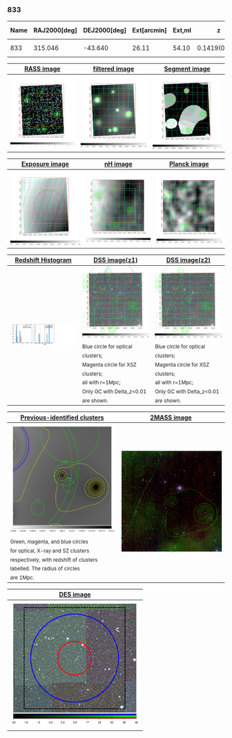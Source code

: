 <div STYLE="page-break-after: always;"></div>

### 833

|Name|RAJ2000[deg]|DEJ2000[deg] |Ext[arcmin]| Ext,ml | z | z_src| C|GC(XSZ,Delta_z<0.01)| GC(OPT,Delta_z<0.01)|GC| R_sig[arcmin] | R500[arcmin] | R500[Mpc]| CRsig[c/s] | CR500[c/s] |L500[1E44 erg/s]|F500[1E-12 erg/s/cm^2]| M500[1E14 Msun]|Tx[keV]|Cnt_sig|Beta|Rc[arcmin]|Comment|Alias|
|---|---|---|---|---|---|------|---|--------|---------|----------|---|---|---|---|---|---|---|---|---|---|---|---|---|---|
|833| 315.046| -43.640| 26.11| 54.10| 0.1419(0.000)| z_opt| S| -| W| N, W| 30.625| 8.757| 1.311| 0.714(0.111)| 0.638(0.099)| 6.679(2.723)| 12.390(5.050)| 7.36(1.42)| 7.68(0.95)| 372.4| 0.607(-0.082+0.121)| 19.590(-2.838+3.856)| -| t624|

|[RASS image](../image/833/833_img.pdf)|[filtered image](../image/833/833_fil.pdf)|[Segment image](../image/833/833_seg.pdf)|
|-------------------|--------------------|-------------------|
| <img src="../image/833/833_img.png" width="300">  | <img src="../image/833/833_fil.png" width="300">   | <img src="../image/833/833_seg.png" width="300">  |

|[Exposure image](../image/833/833_mex.pdf)| [nH image](../image/833/833_nh.pdf)| [Planck image](../image/833/833_p.pdf)|
|-------------------|--------------------|-------------------|
|<img src="../image/833/833_mex.png" width="300">   | <img src="../image/833/833_nh.png" width="300">    | <img src="../image/833/833_p.png" width="300"> |

|[Redshift Histogram](../image/833/833_zg.pdf) | [DSS image(z1)](../image/833/833_dss_z1.pdf)      |  [DSS image(z2)](../image/833/833_dss_z2.pdf)    |
|-------------------|--------------------|-------------------|
|<img src="../image/833/833_zg.png" width="300"> |<img src="../image/833/833_dss_z1.png" width="300"> <sub><br>Blue circle for optical clusters; <br>Magenta circle for XSZ clusters; <br>all with r=1Mpc; <br>Only GC with Delta_z<0.01 are shown. </sub>| <img src="../image/833/833_dss_z2.png" width="300"><sub><br>Blue circle for optical clusters; <br>Magenta circle for XSZ clusters; <br>all with r=1Mpc; <br>Only GC with Delta_z<0.01 are shown. </sub> |

|[Previous-identified clusters](../image/833/833_gc.pdf) | [2MASS image](../image/833/833_2mass.pdf)      |
|-------------------|-------------------|
|<img src=../image/833/833_gc.png width="300"> <br><sub>Green, magenta, and blue circles <br>for optical, X-ray and SZ clusters <br>respectively, with redshift of clusters <br>labelled. The radius of circles <br>are 1Mpc.</sub>|<img src="../image/833/833_2mass.png" width="300">  |

|[DES image](../image/833/833_des.pdf)   |
|-------------------|
| <img src="../image/833/833_des.png" width="300">  |
